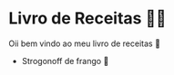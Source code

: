 # Livro de Receitas :woman_cook: 

Oii bem vindo ao meu livro de receitas :wave:

- Strogonoff de frango :chicken:

  
